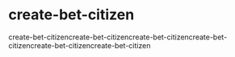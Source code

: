 # create-bet-citizen
create-bet-citizencreate-bet-citizencreate-bet-citizencreate-bet-citizencreate-bet-citizencreate-bet-citizen
